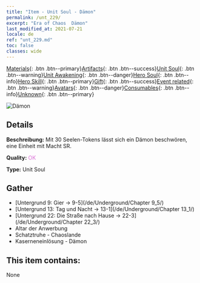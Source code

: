 ```yaml
---
title: "Item - Unit Soul - Dämon"
permalink: /unt_229/
excerpt: "Era of Chaos  Dämon"
last_modified_at: 2021-07-21
locale: de
ref: "unt_229.md"
toc: false
classes: wide
---
```

 [Materials](/ItemsDE/){: .btn .btn--primary}[Artifacts](/ItemsDE/Artifacts/){: .btn .btn--success}[Unit Soul](/ItemsDE/UnitSoul/){: .btn .btn--warning}[Unit Awakening](/ItemsDE/UnitAwakening/){: .btn .btn--danger}[Hero Soul](/ItemsDE/HeroSoul/){: .btn .btn--info}[Hero Skill](/ItemsDE/HeroSkill/){: .btn .btn--primary}[Gift](/ItemsDE/Gift/){: .btn .btn--success}[Event related](/ItemsDE/Events/){: .btn .btn--warning}[Avatars](/ItemsDE/Avatars/){: .btn .btn--danger}[Consumables](/ItemsDE/Consumables/){: .btn .btn--info}[Unknown](/ItemsDE/Unknown/){: .btn .btn--primary}

 ![Dämon](/images/u/ti_changjiaoemo.jpg)

## Details
 **Beschreibung:** Mit 30 Seelen-Tokens lässt sich ein Dämon beschwören, eine Einheit mit Macht SR.

 **Quality:** <span style="color: #DA70D6">OK</span>

 **Type:** Unit Soul

## Gather

*    [Untergrund 9: Gier -> 9-5](/de/Underground/Chapter 9_5/) 
*    [Untergrund 13: Tag und Nacht -> 13-1](/de/Underground/Chapter 13_1/) 
*    [Untergrund 22: Die Straße nach Hause -> 22-3](/de/Underground/Chapter 22_3/) 
*    Altar der Anwerbung 
*    Schatztruhe - Chaoslande 
*    Kaserneneinlösung - Dämon 

## This item contains:

  None

